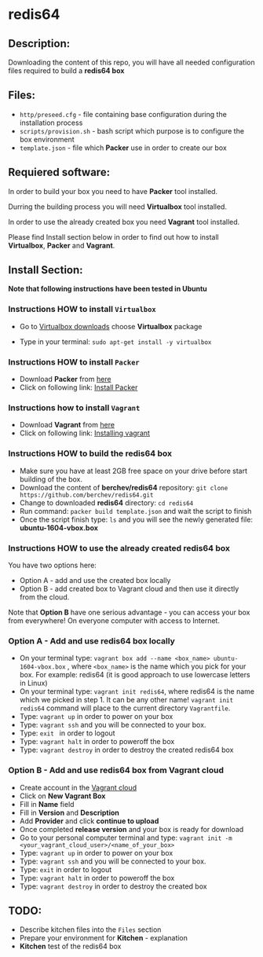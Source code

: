 # redis64

## Description:
Downloading the content of this repo, you will have all needed configuration files required to build a **redis64 box**

## Files:
- `http/preseed.cfg` - file containing base configuration during the installation process
- `scripts/provision.sh` - bash script which purpose is to configure the box environment
- `template.json` - file which **Packer** use in order to create our box

## Requiered software:
In order to build your box you need to have **Packer** tool installed.

Durring the building process you will need  **Virtualbox** tool installed.

In order to use the already created box you need **Vagrant** tool installed.

Please find Install section below in order to find out how to install **Virtualbox**, **Packer** and **Vagrant**.



## Install Section:
**Note that following instructions have been tested in Ubuntu**

### Instructions HOW to install `Virtualbox`
- Go to [Virtualbox downloads](https://www.virtualbox.org/wiki/Linux_Downloads) choose **Virtualbox** package

- Type in your terminal: `sudo apt-get install -y virtualbox `

### Instructions HOW to install `Packer`
- Download **Packer** from [here](https://www.packer.io/)
- Click on following link: [Install Packer](https://www.packer.io/intro/getting-started/install.html) 

### Instructions how to install `Vagrant`
- Download **Vagrant** from [here](https://www.vagrantup.com/downloads.html)
- Click on following link: [Installing vagrant](https://www.vagrantup.com/docs/installation/)

### Instructions HOW to build the redis64 box
- Make sure you have at least 2GB free space on your drive before start building of the box.
- Download the content of **berchev/redis64** repository: `git clone https://github.com/berchev/redis64.git`
- Change to downloaded **redis64** directory: `cd redis64`
- Run command: `packer build template.json` and wait the script to finish
- Once the script finish type: `ls` and you will see the newly generated file: **ubuntu-1604-vbox.box**

### Instructions HOW to use the already created redis64 box

You have two options here:
- Option A - add and use the created box locally
- Option B - add created box to Vagrant cloud and then use it directly from the cloud.

Note that **Option B** have one serious advantage - you can access your box from everywhere! On everyone computer with access to Internet.

### Option A - Add and use redis64 box locally
- On your terminal type: `vagrant box add --name <box_name> ubuntu-1604-vbox.box` , where `<box_name>` is the name which you pick for your box. For example: redis64 (it is good approach to use lowercase letters in Linux)
- On your terminal type: `vagrant init redis64`, where redis64 is the name which we picked in step 1. 
It can be any other name!
`vagrant init redis64` command will place to the current directory `Vagrantfile`.
- Type: `vagrant up` in order to power on your box
- Type: `vagrant ssh` and you will be connected to your box.
- Type: `exit ` in order to logout
- Type: `vagrant halt` in order to poweroff the box
- Type: `vagrant destroy` in order to destroy the created redis64 box

### Option B - Add and use redis64 box from Vagrant cloud
- Create account in the [Vagrant cloud](https://app.vagrantup.com/)
- Click on **New Vagrant Box**
- Fill in **Name** field
- Fill in **Version** and **Description**
- Add **Provider** and click **continue to upload**
- Once completed **release version** and your box is ready for download
- Go to your personal computer terminal and type: `vagrant init -m <your_vagrant_cloud_user>/<name_of_your_box>`
- Type: `vagrant up` in order to power on your box
- Type: `vagrant ssh` and you will be connected to your box.
- Type: `exit` in order to logout
- Type: `vagrant halt` in order to poweroff the box
- Type: `vagrant destroy` in order to destroy the created box


## TODO:
- Describe kitchen files into the `Files` section
- Prepare your environment for **Kitchen** - explanation
- **Kitchen** test of the redis64 box
